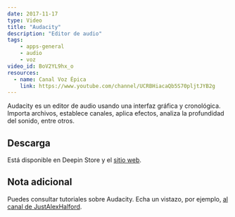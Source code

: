```yaml
---
date: 2017-11-17
type: Video
title: "Audacity"
description: "Editor de audio"
tags:
    - apps-general
    - audio
    - voz
video_id: BoV2YL9hx_o
resources:
  - name: Canal Voz Épica
    link: https://www.youtube.com/channel/UCRBHiacaQb5S70pljtJYB2g
---
```


Audacity es un editor de audio usando una interfaz gráfica y cronológica. Importa archivos, establece canales, aplica efectos, analiza la profundidad del sonido, entre otros.

## Descarga

Está disponible en Deepin Store y el [sitio web](http://www.audacityteam.org/).

## Nota adicional

Puedes consultar tutoriales sobre Audacity. Echa un vistazo, por ejemplo, [al canal de JustAlexHalford](https://www.youtube.com/watch?v=eT88PreScG8&list=PL8765IzZomZ6NguIrpor-6l_lLTirrny_).
